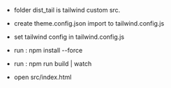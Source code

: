 

- folder dist_tail is tailwind custom src.
- create theme.config.json import to tailwind.config.js

- set tailwind config in tailwind.config.js

- run : npm install --force
- run : npm run build | watch
- open src/index.html